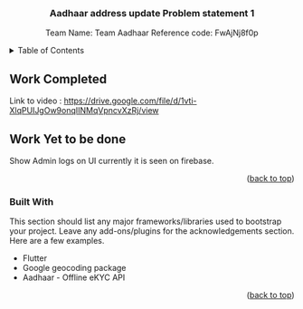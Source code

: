<div id="top"></div>



<!-- PROJECT LOGO -->
<br />
<div align="center">
  

  <h3 align="center">Aadhaar address update Problem statement 1</h3>

  <p align="center">
    Team Name: Team Aadhaar
    Reference code: FwAjNj8f0p

  
   
  </p>
</div>



<!-- TABLE OF CONTENTS -->
<details>
  <summary>Table of Contents</summary>
  <ol>
    <li>
      <a href="#about-the-project">Work Completed</a>
      <ul>
        <li><a href="#built-with">Built With</a></li>
      </ul>
    </li>
    <li>
      <a href="#getting-started">Getting Started</a>
      <ul>
        <li><a href="#prerequisites">Prerequisites</a></li>
        <li><a href="#installation">Installation</a></li>
      </ul>
    </li>
   
   
  </ol>
</details>



<!-- ABOUT THE PROJECT -->
## Work Completed



Link to video : https://drive.google.com/file/d/1vti-XlqPUIJgOw9onqIINMqVpncvXzRj/view



## Work Yet to be done

Show Admin logs on UI currently it is seen on firebase.












<p align="right">(<a href="#top">back to top</a>)</p>



### Built With

This section should list any major frameworks/libraries used to bootstrap your project. Leave any add-ons/plugins for the acknowledgements section. Here are a few examples.

* Flutter
* Google geocoding package
* Aadhaar - Offline eKYC API


<p align="right">(<a href="#top">back to top</a>)</p>









[frontPage-screenshot]: https://drive.google.com/file/d/1vti-XlqPUIJgOw9onqIINMqVpncvXzRj/view










